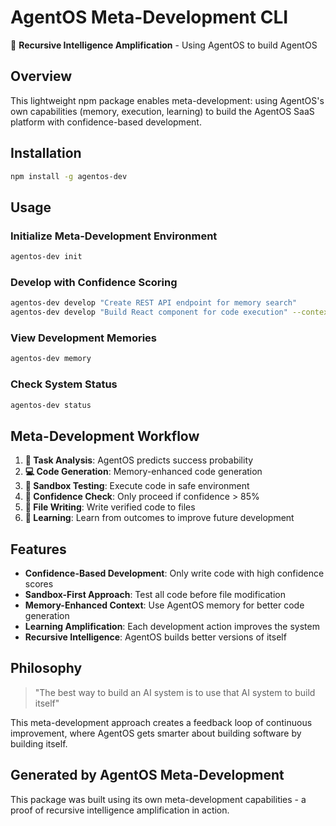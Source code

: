 # AgentOS Meta-Development CLI

🚀 **Recursive Intelligence Amplification** - Using AgentOS to build AgentOS

## Overview

This lightweight npm package enables meta-development: using AgentOS's own capabilities (memory, execution, learning) to build the AgentOS SaaS platform with confidence-based development.

## Installation

```bash
npm install -g agentos-dev
```

## Usage

### Initialize Meta-Development Environment
```bash
agentos-dev init
```

### Develop with Confidence Scoring
```bash
agentos-dev develop "Create REST API endpoint for memory search"
agentos-dev develop "Build React component for code execution" --context ui
```

### View Development Memories
```bash
agentos-dev memory
```

### Check System Status
```bash
agentos-dev status
```

## Meta-Development Workflow

1. **🔮 Task Analysis**: AgentOS predicts success probability
2. **💻 Code Generation**: Memory-enhanced code generation
3. **🧪 Sandbox Testing**: Execute code in safe environment
4. **🎯 Confidence Check**: Only proceed if confidence > 85%
5. **📁 File Writing**: Write verified code to files
6. **🧠 Learning**: Learn from outcomes to improve future development

## Features

- **Confidence-Based Development**: Only write code with high confidence scores
- **Sandbox-First Approach**: Test all code before file modification
- **Memory-Enhanced Context**: Use AgentOS memory for better code generation
- **Learning Amplification**: Each development action improves the system
- **Recursive Intelligence**: AgentOS builds better versions of itself

## Philosophy

> "The best way to build an AI system is to use that AI system to build itself"

This meta-development approach creates a feedback loop of continuous improvement, where AgentOS gets smarter about building software by building itself.

## Generated by AgentOS Meta-Development

This package was built using its own meta-development capabilities - a proof of recursive intelligence amplification in action.

